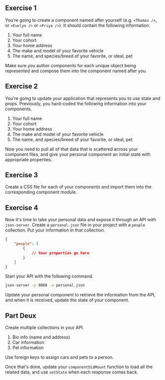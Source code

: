 ## Exercise 1

You're going to create a component named after yourself (e.g. `<Thomas />`, or `<Evelyn />` or `<Priya />`). It should contain the following information.

1. Your full name
1. Your cohort
1. Your home address
1. The make and model of your favorite vehicle
1. The name, and species/breed of your favorite, or ideal, pet

Make sure you author components for each unique object being represented and compose them into the component named after you.


## Exercise 2

You're going to update your application that represents you to use state and props. Previously, you hard-coded the following information into your components.

1. Your full name
1. Your cohort
1. Your home address
1. The make and model of your favorite vehicle
1. The name, and species/breed of your favorite, or ideal, pet

Now you need to pull all of that data that is scattered across your component files, and give your personal component an initial state with appropriate properties.

## Exercise 3

Create a CSS file for each of your components and import them into the corresponding component module.

## Exercise 4

Now it's time to take your personal data and expose it through an API with `json-server`. Create a `personal.json` file in your project with a `people` collection. Put your information in that collection.

```json
{
    "people": [
        {
            // Your properties go here
        }
    ]
}
```

Start your API with the following command.

```sh
json-server -p 8088 -w personal.json
```

Update your personal component to retrieve the information from the API, and when it is received, update the state of your component.

## Part Deux

Create multiple collections in your API.

1. Bio info (name and address)
1. Car information
1. Pet information

Use foreign keys to assign cars and pets to a person.

Once that's done, update your `componentDidMount` function to load all the related data, and use `setState` when each response comes back.